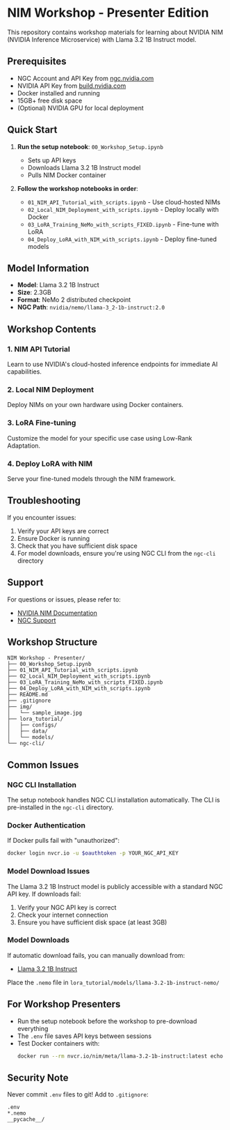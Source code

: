 # NIM Workshop - Presenter Edition

This repository contains workshop materials for learning about NVIDIA NIM (NVIDIA Inference Microservice) with Llama 3.2 1B Instruct model.

## Prerequisites

- NGC Account and API Key from [ngc.nvidia.com](https://ngc.nvidia.com)
- NVIDIA API Key from [build.nvidia.com](https://build.nvidia.com)
- Docker installed and running
- 15GB+ free disk space
- (Optional) NVIDIA GPU for local deployment

## Quick Start

1. **Run the setup notebook**: `00_Workshop_Setup.ipynb`
   - Sets up API keys
   - Downloads Llama 3.2 1B Instruct model
   - Pulls NIM Docker container

2. **Follow the workshop notebooks in order**:
   - `01_NIM_API_Tutorial_with_scripts.ipynb` - Use cloud-hosted NIMs
   - `02_Local_NIM_Deployment_with_scripts.ipynb` - Deploy locally with Docker
   - `03_LoRA_Training_NeMo_with_scripts_FIXED.ipynb` - Fine-tune with LoRA
   - `04_Deploy_LoRA_with_NIM_with_scripts.ipynb` - Deploy fine-tuned models

## Model Information

- **Model**: Llama 3.2 1B Instruct
- **Size**: 2.3GB
- **Format**: NeMo 2 distributed checkpoint
- **NGC Path**: `nvidia/nemo/llama-3_2-1b-instruct:2.0`

## Workshop Contents

### 1. NIM API Tutorial
Learn to use NVIDIA's cloud-hosted inference endpoints for immediate AI capabilities.

### 2. Local NIM Deployment
Deploy NIMs on your own hardware using Docker containers.

### 3. LoRA Fine-tuning
Customize the model for your specific use case using Low-Rank Adaptation.

### 4. Deploy LoRA with NIM
Serve your fine-tuned models through the NIM framework.

## Troubleshooting

If you encounter issues:
1. Verify your API keys are correct
2. Ensure Docker is running
3. Check that you have sufficient disk space
4. For model downloads, ensure you're using NGC CLI from the `ngc-cli` directory

## Support

For questions or issues, please refer to:
- [NVIDIA NIM Documentation](https://docs.nvidia.com/nim/)
- [NGC Support](https://ngc.nvidia.com/support)

## Workshop Structure

```
NIM Workshop - Presenter/
├── 00_Workshop_Setup.ipynb
├── 01_NIM_API_Tutorial_with_scripts.ipynb
├── 02_Local_NIM_Deployment_with_scripts.ipynb
├── 03_LoRA_Training_NeMo_with_scripts_FIXED.ipynb
├── 04_Deploy_LoRA_with_NIM_with_scripts.ipynb
├── README.md
├── .gitignore
├── img/
│   └── sample_image.jpg
├── lora_tutorial/
│   ├── configs/
│   ├── data/
│   └── models/
└── ngc-cli/
```

## Common Issues

### NGC CLI Installation
The setup notebook handles NGC CLI installation automatically. The CLI is pre-installed in the `ngc-cli` directory.

### Docker Authentication
If Docker pulls fail with "unauthorized":
```bash
docker login nvcr.io -u $oauthtoken -p YOUR_NGC_API_KEY
```

### Model Download Issues
The Llama 3.2 1B Instruct model is publicly accessible with a standard NGC API key. If downloads fail:
1. Verify your NGC API key is correct
2. Check your internet connection
3. Ensure you have sufficient disk space (at least 3GB)

### Model Downloads
If automatic download fails, you can manually download from:
- [Llama 3.2 1B Instruct](https://catalog.ngc.nvidia.com/orgs/nvidia/teams/nemo/models/llama-3_2-1b-instruct)

Place the `.nemo` file in `lora_tutorial/models/llama-3.2-1b-instruct-nemo/`

## For Workshop Presenters

- Run the setup notebook before the workshop to pre-download everything
- The `.env` file saves API keys between sessions
- Test Docker containers with:
  ```bash
  docker run --rm nvcr.io/nim/meta/llama-3.2-1b-instruct:latest echo "Ready!"
  ```

## Security Note

Never commit `.env` files to git! Add to `.gitignore`:
```
.env
*.nemo
__pycache__/
``` 